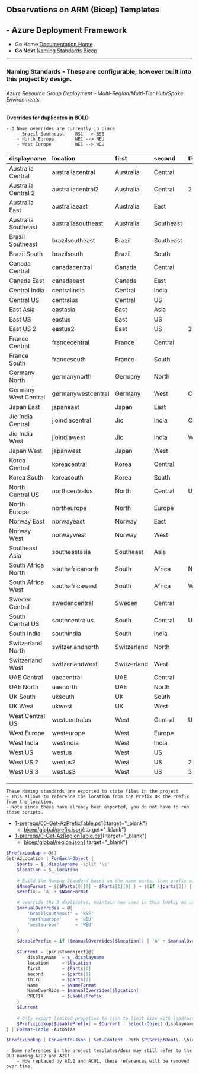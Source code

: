 ## Observations on ARM (Bicep) Templates 

## - Azure Deployment Framework ## 
- Go Home [Documentation Home](./index.md)
- **Go Next** [Naming Standards Bicep](./Naming_Standards_Bicep.md)

* * *

### Naming Standards - These are configurable, however built into this project by design.
###### *Azure Resource Group Deployment - Multi-Region/Multi-Tier Hub/Spoke Environments*

**Overrides for duplicates in BOLD**

    - 3 Name overrides are currently in place
        - Brazil Southeast    BS1 --> BSE
        - North Europe        NE1 --> NEU
        - West Europe         WE1 --> WEU

|displayname|location|first|second|third|Name|NameOverRide|**PREFIX**|
|:--|:--|:--|:--|:--|:--|:--|:--|
|Australia Central|australiacentral|Australia|Central||AC1||**AAC1**|
|Australia Central 2|australiacentral2|Australia|Central|2|AC2||**AAC2**|
|Australia East|australiaeast|Australia|East||AE1||**AAE1**|
|Australia Southeast|australiasoutheast|Australia|Southeast||AS1||**AAS1**|
|Brazil Southeast|brazilsoutheast|Brazil|Southeast||BS1|BSE|**ABSE**|
|Brazil South|brazilsouth|Brazil|South||BS1||**ABS1**|
|Canada Central|canadacentral|Canada|Central||CC1||**ACC1**|
|Canada East|canadaeast|Canada|East||CE1||**ACE1**|
|Central India|centralindia|Central|India||CI1||**ACI1**|
|Central US|centralus|Central|US||CU1||**ACU1**|
|East Asia|eastasia|East|Asia||EA1||**AEA1**|
|East US|eastus|East|US||EU1||**AEU1**|
|East US 2|eastus2|East|US|2|EU2||**AEU2**|
|France Central|francecentral|France|Central||FC1||**AFC1**|
|France South|francesouth|France|South||FS1||**AFS1**|
|Germany North|germanynorth|Germany|North||GN1||**AGN1**|
|Germany West Central|germanywestcentral|Germany|West|Central|GWC||**AGWC**|
|Japan East|japaneast|Japan|East||JE1||**AJE1**|
|Jio India Central|jioindiacentral|Jio|India|Central|JIC||**AJIC**|
|Jio India West|jioindiawest|Jio|India|West|JIW||**AJIW**|
|Japan West|japanwest|Japan|West||JW1||**AJW1**|
|Korea Central|koreacentral|Korea|Central||KC1||**AKC1**|
|Korea South|koreasouth|Korea|South||KS1||**AKS1**|
|North Central US|northcentralus|North|Central|US|NCU||**ANCU**|
|North Europe|northeurope|North|Europe||NE1|NEU|**ANEU**|
|Norway East|norwayeast|Norway|East||NE1||**ANE1**|
|Norway West|norwaywest|Norway|West||NW1||**ANW1**|
|Southeast Asia|southeastasia|Southeast|Asia||SA1||**ASA1**|
|South Africa North|southafricanorth|South|Africa|North|SAN||**ASAN**|
|South Africa West|southafricawest|South|Africa|West|SAW||**ASAW**|
|Sweden Central|swedencentral|Sweden|Central||SC1||**ASC1**|
|South Central US|southcentralus|South|Central|US|SCU||**ASCU**|
|South India|southindia|South|India||SI1||**ASI1**|
|Switzerland North|switzerlandnorth|Switzerland|North||SN1||**ASN1**|
|Switzerland West|switzerlandwest|Switzerland|West||SW1||**ASW1**|
|UAE Central|uaecentral|UAE|Central||UC1||**AUC1**|
|UAE North|uaenorth|UAE|North||UN1||**AUN1**|
|UK South|uksouth|UK|South||US1||**AUS1**|
|UK West|ukwest|UK|West||UW1||**AUW1**|
|West Central US|westcentralus|West|Central|US|WCU||**AWCU**|
|West Europe|westeurope|West|Europe||WE1|WEU|**AWEU**|
|West India|westindia|West|India||WI1||**AWI1**|
|West US|westus|West|US||WU1||**AWU1**|
|West US 2|westus2|West|US|2|WU2||**AWU2**|
|West US 3|westus3|West|US|3|WU3||**AWU3**|


* * *


    These Naming standards are exported to state files in the project
    - This allows to reference the location from the Prefix OR the Prefix from the location.
    - Note since these have already been exported, you do not have to run these scripts.

- [1-prereqs/00-Get-AzPrefixTable.ps1](https://github.com/brwilkinson/AzureDeploymentFramework/blob/main/ADF/1-prereqs/00-Get-AzPrefixTable.ps1){:target="_blank"}
    - [bicep/global/prefix.json](https://github.com/brwilkinson/AzureDeploymentFramework/blob/main/ADF/bicep/global/prefix.json){:target="_blank"}
- [1-prereqs/0-Get-AzRegionTable.ps1](https://github.com/brwilkinson/AzureDeploymentFramework/blob/main/ADF/1-prereqs/0-Get-AzRegionTable.ps1){:target="_blank"}
    - [bicep/global/region.json](https://github.com/brwilkinson/AzureDeploymentFramework/blob/main/ADF/bicep/global/region.json){:target="_blank"}


```powershell
$PrefixLookup = @{}
Get-AzLocation | ForEach-Object {
    $parts = $_.displayname -split '\s'
    $location = $_.location
    
    # Build the Naming Standard based on the name parts, then prefix with A for Azure
    $NameFormat = $($Parts[0][0] + $Parts[1][0] ) + $(if ($parts[2]) { $parts[2][0] }else { 1 })
    $Prefix = 'A' + $NameFormat

    # override the 3 duplicates, maintain new ones in this lookup as new regions come online
    $manualOverrides = @{
        'brazilsoutheast' = 'BSE'
        'northeurope'     = 'NEU'
        'westeurope'      = 'WEU'
    }

    $UsablePrefix = if ($manualOverrides[$location]) { 'A' + $manualOverrides[$location] } else { $Prefix }
    
    $Current = [pscustomobject]@{
        displayname  = $_.displayname
        location     = $location
        first        = $Parts[0]
        second       = $parts[1]
        third        = $parts[2]
        Name         = $NameFormat
        NameOverRide = $manualOverrides[$location]
        PREFIX       = $UsablePrefix
    }
    $Current
    
    # Only export limited propeties to json to limit size with loadtextcontext
    $PrefixLookup[$UsablePrefix] = $Current | Select-Object displayname, location, prefix
} | Format-Table -AutoSize

$PrefixLookup | ConvertTo-Json | Set-Content -Path $PSScriptRoot\..\bicep\global\prefix.json

```

    - Some references in the project templates/docs may still refer to the OLD naming AZE2 and AZC1 
        - Now replaced by AEU2 and ACU1, these references will be removed over time.


